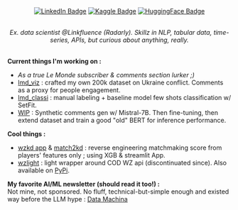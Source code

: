 <div align= "center" id="badges">
<a href="https://www.linkedin.com/in/matthieuvion/"><img src="https://img.shields.io/badge/LinkedIn-blue?style=flat&logo=linkedin&logoColor=white" alt="LinkedIn Badge"/></a>
<a href="https://www.kaggle.com/amadevs/code"><img src="https://img.shields.io/badge/Kaggle-20BEFF?style=flat&logo=Kaggle&logoColor=white" alt="Kaggle Badge"/></a>
<a href="https://huggingface.co/gentilrenard"><img src="https://img.shields.io/badge/HuggingFace-black?style=flat&logo=huggingface&logoColor=white" alt="HuggingFace Badge"/></a>
</div>
<br>
<p align="center"><i> Ex. data scientist @Linkfluence (Radarly). Skillz in NLP, tabular data, time-series, APIs, but curious about anything, really.</i></p>
<br>
<b>Current things I'm working on :</b>  

- <i>As a true Le Monde subscriber & comments section lurker ;)</i>  
- [lmd_viz](https://github.com/matthieuvion/lmd_viz) : crafted my own 200k dataset on Ukraine conflict. Comments as a proxy for people engagement.
- [lmd_classi](https://github.com/matthieuvion/lmd_classi) : manual labeling + baseline model few shots classification w/ SetFit.  
- [WIP](https://www.kaggle.com/amadevs/code) : Synthetic comments gen w/ Mistral-7B. Then fine-tuning, then extend dataset and train a good "old" BERT for inference performance.  

<b>Cool things :</b>
- [wzkd app](https://github.com/matthieuvion/wzkd) & [match2kd](https://github.com/matthieuvion/match2kd) : reverse engineering matchmaking score from players' features only ; using XGB & streamlit App.
- [wzlight](https://github.com/matthieuvion/wzlight) :  light wrapper around COD WZ api (discontinuated since). Also available on [PyPi](https://pypi.org/project/wzlight/).


<b>My favorite AI/ML newsletter (should read it too!) :</b><br>
Not mine, not sponsored. No fluff, technical-but-simple enough and existed way before the LLM hype : [Data Machina](https://datamachina.com)
